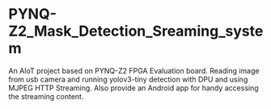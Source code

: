 # PYNQ-Z2_Mask_Detection_Sreaming_system
An AIoT project based on PYNQ-Z2 FPGA Evaluation board. Reading image from usb camera and running yolov3-tiny detection with DPU and using MJPEG HTTP Streaming. Also provide an Android app for handy accessing the streaming content.
